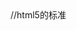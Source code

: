 <!DOCTYPE HTML> //html5的标准
<html>
<head>
<title> hello word<／title>
<meta> charset=utf-8> </meta>//网页浏览的格式的类型 还有GB国标码
<body>
<p style="background—color:rgba(255,0,0,0.1)">
<h1>say</h1><br>// <br>效果就是回车<wbr>英文中的续写<higround>
<b>hello</b>//<b>加粗字体<tt>代码字体<del>删除文字<ins>   <mark>
to computer
<／p>
<p>
style="bacakground-img
<／body>
<／html>
<em>强调                <strong>  着重              <definition>定义               
<code>  代码             <samp>   例子代码                <kdb>用户输入
<variable>   变量           <cite>引用
<blockquote>  会有空格  <q>       <pre> 
